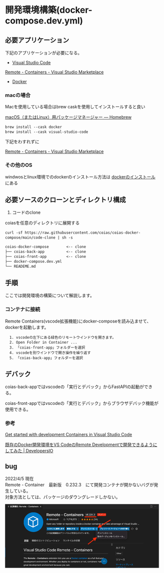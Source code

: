 # 開発環境構築(docker-compose.dev.yml)

## 必要アプリケーション

下記のアプリケーションが必要になる。

* [Visual Studio Code](https://azure.microsoft.com/ja-jp/products/visual-studio-code/)

[Remote - Containers - Visual Studio Marketplace](https://marketplace.visualstudio.com/items?itemName=ms-vscode-remote.remote-containers)

* [Docker](https://www.docker.com/products/docker-desktop)

### macの場合

Macを使用している場合はbrew caskを使用してインストールすると良い

[macOS（またはLinux）用パッケージマネージャー — Homebrew](https://brew.sh/index_ja)  

```
brew install --cask docker
brew install --cask visual-studio-code
```

下記をわすれずに

[Remote - Containers - Visual Studio Marketplace](https://marketplace.visualstudio.com/items?itemName=ms-vscode-remote.remote-containers)

### その他のOS

windwosとlinux環境でのdockerのインストール方法は [dockerのインストール](./dockerのインストール.md)にある

## 必要ソースのクローンとディレクトリ構成

1. コードのclone

coiasを任意のディレクトリに展開する

```
curl -sf https://raw.githubusercontent.com/coias/coias-docker-compose/main/code-clone | sh -s
```

```
coias-docker-compose        <-- clone
├── coias-back-app          <-- clone
├── coias-front-app         <-- clone
├── docker-compose.dev.yml
└── READEME.md
```

## 手順

ここでは開発環境の構築について解説します。

### コンテナに接続

Remote Containers(vscode拡張機能)にdocker-composeを読み込ませて、dockerを起動します。

      1. vscodeの左下にある緑色のリモートウインドウを開きます。
      2. Open Folder in Container ...
      3. 「coias-front-app」フォルダーを選択
      4. vscodeを別ウインドウで開き操作を繰り返す
      5. 「coias-back-app」フォルダーを選択

## デバック

coias-back-appではvscodeの「実行とデバック」からFastAPIの起動ができる。

coias-front-appではvscodeの「実行とデバック」からブラウザデバック機能が使用できる。

### 参考

[Get started with development Containers in Visual Studio Code](https://code.visualstudio.com/docs/remote/containers-tutorial)

[既存のDocker開発環境をVS CodeのRemote Developmentで開発できるようにしてみた | DevelopersIO](https://dev.classmethod.jp/articles/add-vs-code-remote-development-settings-to-existing-docker-environment/)

## bug

2022/4/5 現在  
Remote - Container　最新版　0.232.3　にて開発コンテナが開かないバグが発生している。  
対象方法としては、パッケージのダウングレードしかない。

![image](./image/dev/remote-containers-version.png)